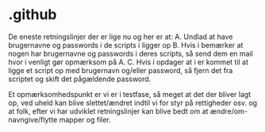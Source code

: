 # .github
De eneste retningslinjer der er lige nu og her er at:
A. Undlad at have brugernavne og passwords i de scripts i ligger op
B. Hvis i bemærker at nogen har brugernavne og passwords i deres scripts, så send dem en mail hvor i venligt gør opmærksom på A.
C. Hvis i opdager at i er kommet til at  ligge et script op med brugernavn og/eller password, så fjern det fra scriptet og skift det pågældende password.

Et opmærksomhedspunkt er vi er i testfase, så meget at det der bliver lagt op, ved uheld kan blive slettet/ændret indtil vi for styr på rettigheder osv. og at folk, efter vi har udviklet retningslinjer kan blive bedt om at ændre/om-navngive/flytte mapper og filer.

